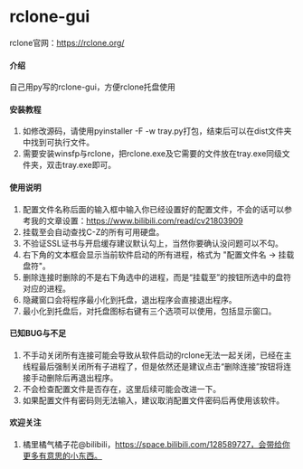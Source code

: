 # rclone-gui


rclone官网：https://rclone.org/

#### 介绍
自己用py写的rclone-gui，方便rclone托盘使用

#### 安装教程

1.  如修改源码，请使用pyinstaller -F -w tray.py打包，结束后可以在dist文件夹中找到可执行文件。
2.  需要安装winsfp与rclone，把rclone.exe及它需要的文件放在tray.exe同级文件夹，双击tray.exe即可。

#### 使用说明

1.  配置文件名称后面的输入框中输入你已经设置好的配置文件，不会的话可以参考我的文章设置：https://www.bilibili.com/read/cv21803909
2.  挂载至会自动查找C-Z的所有可用硬盘。
3.  不验证SSL证书与开启缓存建议默认勾上，当然你要确认没问题可以不勾。
4.  右下角的文本框会显示当前软件启动的所有进程，格式为 "配置文件名 -> 挂载盘符"。
5.  删除连接时删除的不是右下角选中的进程，而是“挂载至”的按钮所选中的盘符对应的进程。
6.  隐藏窗口会将程序最小化到托盘，退出程序会直接退出程序。
7.  最小化到托盘后，对托盘图标右键有三个选项可以使用，包括显示窗口。

#### 已知BUG与不足
1.  不手动关闭所有连接可能会导致从软件启动的rclone无法一起关闭，已经在主线程最后强制关闭所有子进程了，但是依然还是建议点击“删除连接”按钮将连接手动删除后再退出程序。
2.  不会检查配置文件是否存在，这里后续可能会改进一下。
3.  如果配置文件有密码则无法输入，建议取消配置文件密码后再使用该软件。


#### 欢迎关注

1.  橘里橘气橘子花@bilibili，https://space.bilibili.com/128589727，会带给你更多有意思的小东西。
